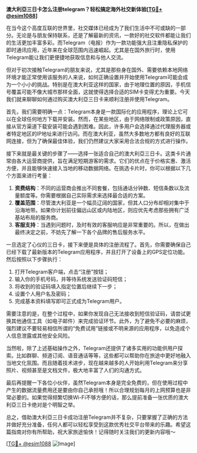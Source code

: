 **澳大利亞三日卡怎么注册telegram？轻松搞定海外社交新体验[[TG💪+ @esim1088](https://t.me/s/esim1088)]**

在当今这个高度互联的世界里，社交媒体已经成为了我们生活中不可或缺的一部分。无论是与朋友保持联系，还是了解最新的资讯，一款好的社交软件都能让我们的生活更加丰富多彩。而Telegram（电报）作为一款功能强大且注重隐私保护的即时通讯应用，近年来在全球范围内迅速崛起。尤其是在国外旅行时，使用Telegram能让我们更便捷地获取信息和与他人交流。

但对于初次接触Telegram的朋友来说，尤其是那些身在国外、需要依赖本地网络环境才能正常使用该服务的人来说，如何正确设置并开始使用Telegram可能会成为一个小小的挑战。特别是在澳大利亚这样的国家，由于地理位置的原因，手机信号覆盖可能不像大城市那样全面，这就使得选择合适的SIM卡变得尤为重要。今天我们就来聊聊如何通过购买澳大利亞三日卡来顺利注册并使用Telegram。

首先，我们需要明确一点：Telegram本身是一款国际化的应用程序，理论上它可以在全球任何地方下载并安装。然而，在某些地区，由于网络限制或政策原因，直接从官方渠道下载安装可能会遇到困难。因此，许多用户会选择通过代理服务器或者特定地区的IP地址来进行访问。而在澳大利亚，虽然大多数地方都有良好的互联网连接，但为了确保最佳体验，我们仍然建议大家采用合法合规的方式进行操作。

接下来就是最关键的步骤了——选择一张适合自己的澳大利亞三日卡。这类卡片通常由各大运营商提供，旨在满足短期游客的需求。它们的优点在于价格实惠、激活方便，并且能够快速接入当地的移动数据网络。在挑选卡片时，你可以根据以下几个方面来进行考量：

1. **资费结构**：不同的运营商会推出不同套餐，包括通话分钟数、短信条数以及流量额度等。你需要根据自己实际需求来选择最合适的方案。
2. **覆盖范围**：尽管澳大利亚是一个幅员辽阔的国家，但其人口分布却相对集中于沿海地带。如果你计划前往偏远山区或内陆地区，则应优先考虑那些拥有广泛基站布局的服务商。
3. **客服支持**：当遇到问题时，及时有效的客服响应是非常重要的。所以，在做出最终决定之前，不妨先了解一下各个品牌的售后服务水平。

一旦选定了心仪的三日卡，接下来便是具体的注册流程了。首先，你需要确保自己已经下载了最新版本的Telegram应用程序，并且打开了设备上的GPS定位功能。然后按照以下步骤执行：

1. 打开Telegram客户端，点击“注册”按钮；
2. 输入你的手机号码，并等待系统发送验证码短信；
3. 将收到的验证码填入指定位置后继续下一步；
4. 设置个人用户名及密码；
5. 完成基本资料填写即可正式成为Telegram用户。

需要注意的是，在整个过程中，如果你发现自己无法接收到短信验证码，请尝试更换其他通信工具（如电子邮件）来完成验证环节。此外，为了避免不必要的麻烦，强烈建议不要轻易相信所谓的“免费试用”链接或不明来源的应用程序，以免造成个人信息泄露或其他安全风险。

当然啦，除了上述基础操作之外，Telegram还提供了诸多实用的功能供用户探索。比如群聊、频道订阅、语音通话等等，这些都可以帮助你在旅途中更好地融入当地文化氛围。而且随着技术进步，现在越来越多的人开始利用Telegram来分享照片、视频甚至是文档文件，极大地丰富了人们的沟通方式。

最后再提醒一下各位小伙伴，虽然Telegram本身是完全免费的，但在使用过程中产生的数据流量费用还是要由你自己承担哦！所以合理规划每月的上网预算也是非常必要的。如果觉得频繁切换Wi-Fi不够方便的话，那么提前准备一张优质的澳大利亞三日卡绝对是个明智之举。

总之，借助澳大利亞三日卡成功注册Telegram并不复杂，只要掌握了正确的方法并做好充分准备，任何人都可以轻松享受到这款优秀社交平台带来的乐趣。希望这篇指南对你有所帮助，祝大家旅途愉快！记得随时关注我们的更新内容哦～

[[TG💪+ @esim1088](https://t.me/s/esim1088) ![Image](https://i.postimg.cc/4NQfJmqS/Snipaste-2025-05-13-00-14-12.png)]